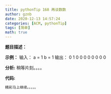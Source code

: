 ```yaml
---
title: pythonTip 168 再谈数数
author: gznb
date: 2020-12-13 14:57:24
categories: [ACM, pythonTip]
tags: [简单]
math: true
---
```


**题目描述：**


**示例：**
输入：
a = 1
b = 1
输出：
0
1
0
0
0
0
0
0
0
0


**分析:**
稍等片刻。。。。

**代码:**
```python
精彩马上继续。。。。。
```
